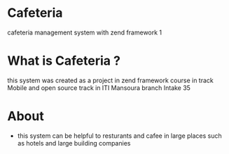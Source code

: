 # Cafeteria
cafeteria management system with zend framework 1 
# What is Cafeteria ?
this system was created as a project in zend framework course in track Mobile and open source track in  ITI Mansoura branch Intake 35 
# About 
- this system can be helpful to resturants and cafee in large places such as hotels and large building companies 

